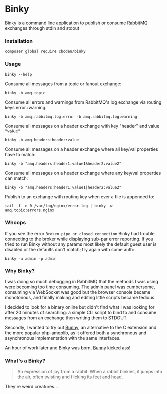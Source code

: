 # Binky

Binky is a command line application to publish or consume RabbitMQ exchanges through stdin and stdout

### Installation

    composer global require cboden/binky

### Usage

    binky --help

Consume all messages from a topic or fanout exchange:

    binky -b amq.topic

Consume all errors and warnings from RabbitMQ's log exchange via routing keys error+warning:

    binky -b amq.rabbitmq.log:error -b amq.rabbitmq.log:warning

Consume all messages on a header exchange with key "header" and value "value"

    binky -b amq.headers:header:value

Consume all messages on a header exchange where all key/val properties have to match:

    binky -b "amq.headers:header1:value1&header2:value2"

Consume all messages on a header exchange where any key/val properties can match:

    binky -b "amq.headers:header1:value1|header2:value2"

Publish to an exchange with routing key when ever a file is appended to:

    tail -f -n 0 /var/log/nginx/error.log | binky -w amq.topic:errors.nginx

### Whoops

If you see the error `Broken pipe or closed connection` Binky had trouble connecting to the broker while displaying sub-par error reporting.
If you tried to run Binky without any params most likely the default guest user is disabled or the defaults don't match; try again with some auth:

    binky -u admin -p admin

### Why Binky?

I was doing so much debugging in RabbitMQ that the methods I was using were becoming too time consuming.
The admin panel was cumbersome, consuming via WebSocket was good but the browser console became monotonous, and finally making and editing little scripts became tedious.

I decided to look for a binary online but didn't find what I was looking for after 20 minutes of searching: a simple CLI script to bind to and consume messages from an exchange then writing them to STDOUT.

Secondly, I wanted to try out [Bunny](https://github.com/jakubkulhan/bunny), an alternative to the C extension and the more popular php-amqplib, as it offered both a synchronous and asynchronous implementation with the same interfaces.

An hour of work later and Binky was born. [Bunny](https://github.com/jakubkulhan/bunny) kicked ass!

### What's a Binky?

> An expression of joy from a rabbit. When a rabbit binkies, it jumps into the air, often twisting and flicking its feet and head.

They're weird creatures...